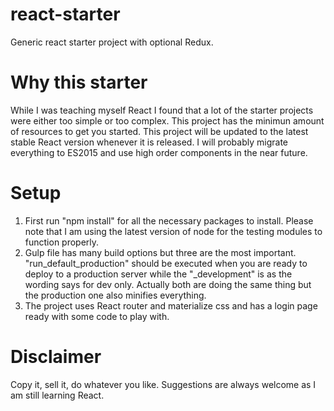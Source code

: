 # react-starter
Generic react starter project with optional Redux.

# Why this starter
While I was teaching myself React I found that a lot of the starter projects were either too simple or too complex.
This project has the minimun amount of resources to get you started. This project will be updated to the latest stable 
React version whenever it is released. I will probably migrate everything to ES2015 and use high order components in the 
near future.

# Setup
1) First run "npm install" for all the necessary packages to install. Please note that I am using the latest version of node
for the testing modules to function properly.
2) Gulp file has many build options but three are the most important. "run_default_production" should be executed when you are
ready to deploy to a production server while the "_development" is as the wording says for dev only. Actually both are doing the
same thing but the production one also minifies everything.
3) The project uses React router and materialize css and has a login page ready with some code to play with.

# Disclaimer
Copy it, sell it, do whatever you like. Suggestions are always welcome as I am still learning React.

